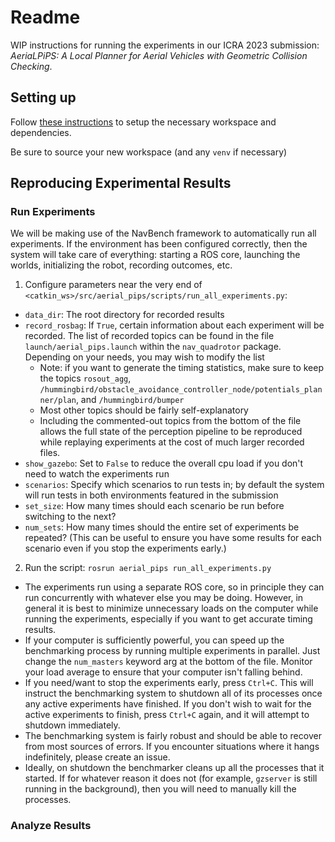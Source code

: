 # Readme
WIP instructions for running the experiments in our ICRA 2023 submission: _AeriaLPiPS: A Local Planner for Aerial Vehicles with Geometric Collision
Checking_. 

## Setting up
Follow [these instructions](https://github.com/ivalab/NavBench/master/ICRA2023/README.md) to setup the necessary workspace and dependencies.

Be sure to source your new workspace (and any `venv` if necessary)



## Reproducing Experimental Results
### Run Experiments
We will be making use of the NavBench framework to automatically run all experiments. If the environment has been configured correctly, then the system will take care of everything: starting a ROS core, launching the worlds, initializing the robot, recording outcomes, etc.
1. Configure parameters near the very end of `<catkin_ws>/src/aerial_pips/scripts/run_all_experiments.py`:
  - `data_dir`: The root directory for recorded results
  - `record_rosbag`: If `True`, certain information about each experiment will be recorded. The list of recorded topics can be found in the file `launch/aerial_pips.launch` within the `nav_quadrotor` package. Depending on your needs, you may wish to modify the list
    - Note: if you want to generate the timing statistics, make sure to keep the topics `rosout_agg`, `/hummingbird/obstacle_avoidance_controller_node/potentials_planner/plan`, and `/hummingbird/bumper`
    - Most other topics should be fairly self-explanatory
    - Including the commented-out topics from the bottom of the file allows the full state of the perception pipeline to be reproduced while replaying experiments at the cost of much larger recorded files.
  - `show_gazebo`: Set to `False` to reduce the overall cpu load if you don't need to watch the experiments run
  - `scenarios`: Specify which scenarios to run tests in; by default the system will run tests in both environments featured in the submission
  - `set_size`: How many times should each scenario be run before switching to the next?
  - `num_sets`: How many times should the entire set of experiments be repeated? (This can be useful to ensure you have some results for each scenario even if you stop the experiments early.)
2. Run the script: `rosrun aerial_pips run_all_experiments.py`
  - The experiments run using a separate ROS core, so in principle they can run concurrently with whatever else you may be doing. However, in general it is best to minimize unnecessary loads on the computer while running the experiments, especially if you want to get accurate timing results.
  - If your computer is sufficiently powerful, you can speed up the benchmarking process by running multiple experiments in parallel. Just change the `num_masters` keyword arg at the bottom of the file. Monitor your load average to ensure that your computer isn't falling behind.
  - If you need/want to stop the experiments early, press `Ctrl+C`. This will instruct the benchmarking system to shutdown all of its processes once any active experiments have finished. If you don't wish to wait for the active experiments to finish, press `Ctrl+C` again, and it will attempt to shutdown immediately.
  - The benchmarking system is fairly robust and should be able to recover from most sources of errors. If you encounter situations where it hangs indefinitely, please create an issue.
  - Ideally, on shutdown the benchmarker cleans up all the processes that it started. If for whatever reason it does not (for example, `gzserver` is still running in the background), then you will need to manually kill the processes.
  
### Analyze Results

